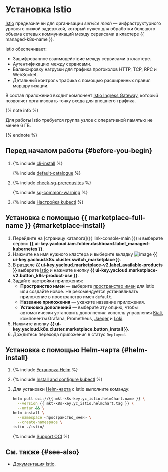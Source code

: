 # Установка Istio


[Istio](https://istio.io/latest/about/service-mesh/) предназначен для организации _service mesh_ — инфраструктурного уровня с низкой задержкой, который нужен для обработки большого объема сетевых коммуникаций между сервисами в кластере {{ managed-k8s-name }}.

Istio обеспечивает:

* Зашифрованное взаимодействие между сервисами в кластере.
* Аутентификацию между сервисами.
* Балансировку нагрузки для трафика протоколов HTTP, TCP, RPC и WebSocket.
* Детальный контроль трафика с помощью расширенных правил маршрутизации.

В состав приложения входит компонент [Istio Ingress Gateway](https://istio.io/latest/docs/tasks/traffic-management/ingress/ingress-control/), который позволяет организовать точку входа для внешнего трафика.

{% note info %}

Для работы Istio требуется группа узлов с оперативной памятью не менее 6 ГБ.

{% endnote %}

## Перед началом работы {#before-you-begin}

1. {% include [cli-install](../../../_includes/cli-install.md) %}

   {% include [default-catalogue](../../../_includes/default-catalogue.md) %}

1. {% include [check-sg-prerequsites](../../../_includes/managed-kubernetes/security-groups/check-sg-prerequsites-lvl3.md) %}

    {% include [sg-common-warning](../../../_includes/managed-kubernetes/security-groups/sg-common-warning.md) %}

1. {% include [Настройка kubectl](../../../_includes/managed-kubernetes/kubectl-install.md) %}

## Установка с помощью {{ marketplace-full-name }} {#marketplace-install}

1. Перейдите на [страницу каталога]({{ link-console-main }}) и выберите сервис **{{ ui-key.yacloud.iam.folder.dashboard.label_managed-kubernetes }}**.
1. Нажмите на имя нужного кластера и выберите вкладку ![image](../../../_assets/console-icons/shopping-cart.svg) **{{ ui-key.yacloud.k8s.cluster.switch_marketplace }}**.
1. В разделе **{{ ui-key.yacloud.marketplace-v2.label_available-products }}** выберите [Istio](/marketplace/products/yc/istio) и нажмите кнопку **{{ ui-key.yacloud.marketplace-v2.button_k8s-product-use }}**.
1. Задайте настройки приложения:
   * **Пространство имен** — выберите [пространство имен](../../concepts/index.md#namespace) для Istio или создайте новое. Не рекомендуется устанавливать приложение в пространство имен `default`.
   * **Название приложения** — укажите название приложения.
   * **Установка дополнений** — выберите эту опцию, чтобы автоматически установить дополнения: консоль управления [Kiali](https://kiali.io/), компоненты Grafana, Prometheus, [Jaeger](/marketplace/products/yc/jaeger-ydb-store) и [Loki](/marketplace/products/yc/loki).
1. Нажмите кнопку **{{ ui-key.yacloud.k8s.cluster.marketplace.button_install }}**.
1. Дождитесь перехода приложения в статус `Deployed`.

## Установка с помощью Helm-чарта {#helm-install}

1. {% include [Установка Helm](../../../_includes/managed-kubernetes/helm-install.md) %}
1. {% include [Install and configure kubectl](../../../_includes/managed-kubernetes/kubectl-install.md) %}
1. Для установки [Helm-чарта](https://helm.sh/docs/topics/charts/) с Istio выполните команду:

   ```bash
   helm pull oci://{{ mkt-k8s-key.yc_istio.helmChart.name }} \
     --version {{ mkt-k8s-key.yc_istio.helmChart.tag }} \
     --untar && \
   helm install \
     --namespace <пространство_имен> \
     --create-namespace \
   istio ./istio/
   ```

   {% include [Support OCI](../../../_includes/managed-kubernetes/note-helm-experimental-oci.md) %}

## См. также {#see-also}

* [Документация Istio](https://istio.io/latest/docs/).
